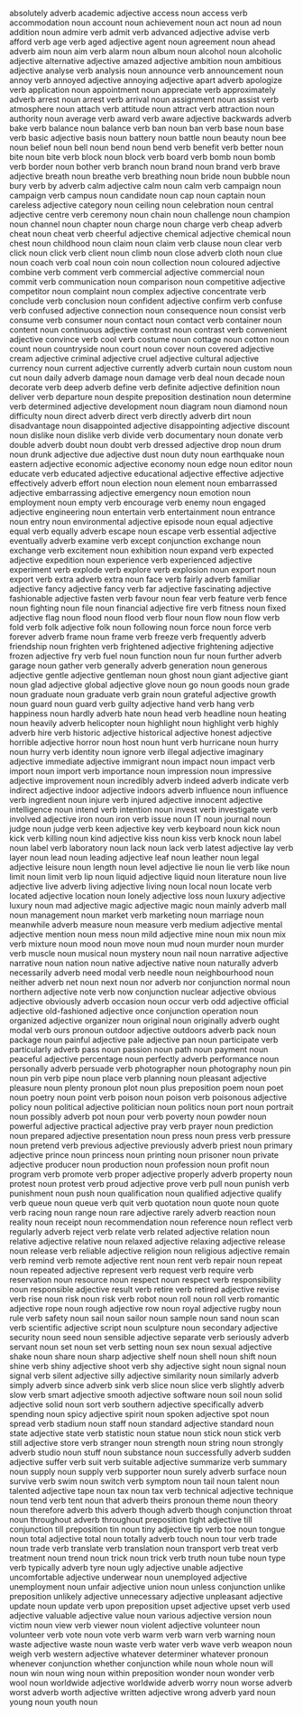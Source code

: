 absolutely adverb
academic adjective
access noun
access verb
accommodation noun
account noun
achievement noun
act noun
ad noun
addition noun
admire verb
admit verb
advanced adjective
advise verb
afford verb
age verb
aged adjective
agent noun
agreement noun
ahead adverb
aim noun
aim verb
alarm noun
album noun
alcohol noun
alcoholic adjective
alternative adjective
amazed adjective
ambition noun
ambitious adjective
analyse verb
analysis noun
announce verb
announcement noun
annoy verb
annoyed adjective
annoying adjective
apart adverb
apologize verb
application noun
appointment noun
appreciate verb
approximately adverb
arrest noun
arrest verb
arrival noun
assignment noun
assist verb
atmosphere noun
attach verb
attitude noun
attract verb
attraction noun
authority noun
average verb
award verb
aware adjective
backwards adverb
bake verb
balance noun
balance verb
ban noun
ban verb
base noun
base verb
basic adjective
basis noun
battery noun
battle noun
beauty noun
bee noun
belief noun
bell noun
bend noun
bend verb
benefit verb
better noun
bite noun
bite verb
block noun
block verb
board verb
bomb noun
bomb verb
border noun
bother verb
branch noun
brand noun
brand verb
brave adjective
breath noun
breathe verb
breathing noun
bride noun
bubble noun
bury verb
by adverb
calm adjective
calm noun
calm verb
campaign noun
campaign verb
campus noun
candidate noun
cap noun
captain noun
careless adjective
category noun
ceiling noun
celebration noun
central adjective
centre verb
ceremony noun
chain noun
challenge noun
champion noun
channel noun
chapter noun
charge noun
charge verb
cheap adverb
cheat noun
cheat verb
cheerful adjective
chemical adjective
chemical noun
chest noun
childhood noun
claim noun
claim verb
clause noun
clear verb
click noun
click verb
client noun
climb noun
close adverb
cloth noun
clue noun
coach verb
coal noun
coin noun
collection noun
coloured adjective
combine verb
comment verb
commercial adjective
commercial noun
commit verb
communication noun
comparison noun
competitive adjective
competitor noun
complaint noun
complex adjective
concentrate verb
conclude verb
conclusion noun
confident adjective
confirm verb
confuse verb
confused adjective
connection noun
consequence noun
consist verb
consume verb
consumer noun
contact noun
contact verb
container noun
content noun
continuous adjective
contrast noun
contrast verb
convenient adjective
convince verb
cool verb
costume noun
cottage noun
cotton noun
count noun
countryside noun
court noun
cover noun
covered adjective
cream adjective
criminal adjective
cruel adjective
cultural adjective
currency noun
current adjective
currently adverb
curtain noun
custom noun
cut noun
daily adverb
damage noun
damage verb
deal noun
decade noun
decorate verb
deep adverb
define verb
definite adjective
definition noun
deliver verb
departure noun
despite preposition
destination noun
determine verb
determined adjective
development noun
diagram noun
diamond noun
difficulty noun
direct adverb
direct verb
directly adverb
dirt noun
disadvantage noun
disappointed adjective
disappointing adjective
discount noun
dislike noun
dislike verb
divide verb
documentary noun
donate verb
double adverb
doubt noun
doubt verb
dressed adjective
drop noun
drum noun
drunk adjective
due adjective
dust noun
duty noun
earthquake noun
eastern adjective
economic adjective
economy noun
edge noun
editor noun
educate verb
educated adjective
educational adjective
effective adjective
effectively adverb
effort noun
election noun
element noun
embarrassed adjective
embarrassing adjective
emergency noun
emotion noun
employment noun
empty verb
encourage verb
enemy noun
engaged adjective
engineering noun
entertain verb
entertainment noun
entrance noun
entry noun
environmental adjective
episode noun
equal adjective
equal verb
equally adverb
escape noun
escape verb
essential adjective
eventually adverb
examine verb
except conjunction
exchange noun
exchange verb
excitement noun
exhibition noun
expand verb
expected adjective
expedition noun
experience verb
experienced adjective
experiment verb
explode verb
explore verb
explosion noun
export noun
export verb
extra adverb
extra noun
face verb
fairly adverb
familiar adjective
fancy adjective
fancy verb
far adjective
fascinating adjective
fashionable adjective
fasten verb
favour noun
fear verb
feature verb
fence noun
fighting noun
file noun
financial adjective
fire verb
fitness noun
fixed adjective
flag noun
flood noun
flood verb
flour noun
flow noun
flow verb
fold verb
folk adjective
folk noun
following noun
force noun
force verb
forever adverb
frame noun
frame verb
freeze verb
frequently adverb
friendship noun
frighten verb
frightened adjective
frightening adjective
frozen adjective
fry verb
fuel noun
function noun
fur noun
further adverb
garage noun
gather verb
generally adverb
generation noun
generous adjective
gentle adjective
gentleman noun
ghost noun
giant adjective
giant noun
glad adjective
global adjective
glove noun
go noun
goods noun
grade noun
graduate noun
graduate verb
grain noun
grateful adjective
growth noun
guard noun
guard verb
guilty adjective
hand verb
hang verb
happiness noun
hardly adverb
hate noun
head verb
headline noun
heating noun
heavily adverb
helicopter noun
highlight noun
highlight verb
highly adverb
hire verb
historic adjective
historical adjective
honest adjective
horrible adjective
horror noun
host noun
hunt verb
hurricane noun
hurry noun
hurry verb
identity noun
ignore verb
illegal adjective
imaginary adjective
immediate adjective
immigrant noun
impact noun
impact verb
import noun
import verb
importance noun
impression noun
impressive adjective
improvement noun
incredibly adverb
indeed adverb
indicate verb
indirect adjective
indoor adjective
indoors adverb
influence noun
influence verb
ingredient noun
injure verb
injured adjective
innocent adjective
intelligence noun
intend verb
intention noun
invest verb
investigate verb
involved adjective
iron noun
iron verb
issue noun
IT noun
journal noun
judge noun
judge verb
keen adjective
key verb
keyboard noun
kick noun
kick verb
killing noun
kind adjective
kiss noun
kiss verb
knock noun
label noun
label verb
laboratory noun
lack noun
lack verb
latest adjective
lay verb
layer noun
lead noun
leading adjective
leaf noun
leather noun
legal adjective
leisure noun
length noun
level adjective
lie noun
lie verb
like noun
limit noun
limit verb
lip noun
liquid adjective
liquid noun
literature noun
live adjective
live adverb
living adjective
living noun
local noun
locate verb
located adjective
location noun
lonely adjective
loss noun
luxury adjective
luxury noun
mad adjective
magic adjective
magic noun
mainly adverb
mall noun
management noun
market verb
marketing noun
marriage noun
meanwhile adverb
measure noun
measure verb
medium adjective
mental adjective
mention noun
mess noun
mild adjective
mine noun
mix noun
mix verb
mixture noun
mood noun
move noun
mud noun
murder noun
murder verb
muscle noun
musical noun
mystery noun
nail noun
narrative adjective
narrative noun
nation noun
native adjective
native noun
naturally adverb
necessarily adverb
need modal verb
needle noun
neighbourhood noun
neither adverb
net noun
next noun
nor adverb
nor conjunction
normal noun
northern adjective
note verb
now conjunction
nuclear adjective
obvious adjective
obviously adverb
occasion noun
occur verb
odd adjective
official adjective
old-fashioned adjective
once conjunction
operation noun
organized adjective
organizer noun
original noun
originally adverb
ought modal verb
ours pronoun
outdoor adjective
outdoors adverb
pack noun
package noun
painful adjective
pale adjective
pan noun
participate verb
particularly adverb
pass noun
passion noun
path noun
payment noun
peaceful adjective
percentage noun
perfectly adverb
performance noun
personally adverb
persuade verb
photographer noun
photography noun
pin noun
pin verb
pipe noun
place verb
planning noun
pleasant adjective
pleasure noun
plenty pronoun
plot noun
plus preposition
poem noun
poet noun
poetry noun
point verb
poison noun
poison verb
poisonous adjective
policy noun
political adjective
politician noun
politics noun
port noun
portrait noun
possibly adverb
pot noun
pour verb
poverty noun
powder noun
powerful adjective
practical adjective
pray verb
prayer noun
prediction noun
prepared adjective
presentation noun
press noun
press verb
pressure noun
pretend verb
previous adjective
previously adverb
priest noun
primary adjective
prince noun
princess noun
printing noun
prisoner noun
private adjective
producer noun
production noun
profession noun
profit noun
program verb
promote verb
proper adjective
properly adverb
property noun
protest noun
protest verb
proud adjective
prove verb
pull noun
punish verb
punishment noun
push noun
qualification noun
qualified adjective
qualify verb
queue noun
queue verb
quit verb
quotation noun
quote noun
quote verb
racing noun
range noun
rare adjective
rarely adverb
reaction noun
reality noun
receipt noun
recommendation noun
reference noun
reflect verb
regularly adverb
reject verb
relate verb
related adjective
relation noun
relative adjective
relative noun
relaxed adjective
relaxing adjective
release noun
release verb
reliable adjective
religion noun
religious adjective
remain verb
remind verb
remote adjective
rent noun
rent verb
repair noun
repeat noun
repeated adjective
represent verb
request verb
require verb
reservation noun
resource noun
respect noun
respect verb
responsibility noun
responsible adjective
result verb
retire verb
retired adjective
revise verb
rise noun
risk noun
risk verb
robot noun
roll noun
roll verb
romantic adjective
rope noun
rough adjective
row noun
royal adjective
rugby noun
rule verb
safety noun
sail noun
sailor noun
sample noun
sand noun
scan verb
scientific adjective
script noun
sculpture noun
secondary adjective
security noun
seed noun
sensible adjective
separate verb
seriously adverb
servant noun
set noun
set verb
setting noun
sex noun
sexual adjective
shake noun
share noun
sharp adjective
shelf noun
shell noun
shift noun
shine verb
shiny adjective
shoot verb
shy adjective
sight noun
signal noun
signal verb
silent adjective
silly adjective
similarity noun
similarly adverb
simply adverb
since adverb
sink verb
slice noun
slice verb
slightly adverb
slow verb
smart adjective
smooth adjective
software noun
soil noun
solid adjective
solid noun
sort verb
southern adjective
specifically adverb
spending noun
spicy adjective
spirit noun
spoken adjective
spot noun
spread verb
stadium noun
staff noun
standard adjective
standard noun
state adjective
state verb
statistic noun
statue noun
stick noun
stick verb
still adjective
store verb
stranger noun
strength noun
string noun
strongly adverb
studio noun
stuff noun
substance noun
successfully adverb
sudden adjective
suffer verb
suit verb
suitable adjective
summarize verb
summary noun
supply noun
supply verb
supporter noun
surely adverb
surface noun
survive verb
swim noun
switch verb
symptom noun
tail noun
talent noun
talented adjective
tape noun
tax noun
tax verb
technical adjective
technique noun
tend verb
tent noun
that adverb
theirs pronoun
theme noun
theory noun
therefore adverb
this adverb
though adverb
though conjunction
throat noun
throughout adverb
throughout preposition
tight adjective
till conjunction
till preposition
tin noun
tiny adjective
tip verb
toe noun
tongue noun
total adjective
total noun
totally adverb
touch noun
tour verb
trade noun
trade verb
translate verb
translation noun
transport verb
treat verb
treatment noun
trend noun
trick noun
trick verb
truth noun
tube noun
type verb
typically adverb
tyre noun
ugly adjective
unable adjective
uncomfortable adjective
underwear noun
unemployed adjective
unemployment noun
unfair adjective
union noun
unless conjunction
unlike preposition
unlikely adjective
unnecessary adjective
unpleasant adjective
update noun
update verb
upon preposition
upset adjective
upset verb
used adjective
valuable adjective
value noun
various adjective
version noun
victim noun
view verb
viewer noun
violent adjective
volunteer noun
volunteer verb
vote noun
vote verb
warm verb
warn verb
warning noun
waste adjective
waste noun
waste verb
water verb
wave verb
weapon noun
weigh verb
western adjective
whatever determiner
whatever pronoun
whenever conjunction
whether conjunction
while noun
whole noun
will noun
win noun
wing noun
within preposition
wonder noun
wonder verb
wool noun
worldwide adjective
worldwide adverb
worry noun
worse adverb
worst adverb
worth adjective
written adjective
wrong adverb
yard noun
young noun
youth noun